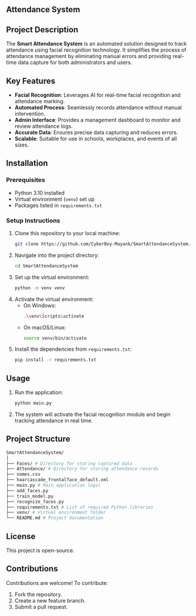 ## Attendance System

## Project Description
The **Smart Attendance System** is an automated solution designed to track attendance using facial recognition technology. It simplifies the process of attendance management by eliminating manual errors and providing real-time data capture for both administrators and users.

## Key Features
- **Facial Recognition**: Leverages AI for real-time facial recognition and attendance marking.
- **Automated Process**: Seamlessly records attendance without manual intervention.
- **Admin Interface**: Provides a management dashboard to monitor and review attendance logs.
- **Accurate Data**: Ensures precise data capturing and reduces errors.
- **Scalable**: Suitable for use in schools, workplaces, and events of all sizes.

## Installation

### Prerequisites
- Python 3.10 installed
- Virtual environment (`venv`) set up
- Packages listed in `requirements.txt`

### Setup Instructions
1. Clone this repository to your local machine:
    ```bash
    git clone https://github.com/CyberBoy-Mayank/SmartAttendanceSystem.git
    ```
2. Navigate into the project directory:
    ```bash
    cd SmartAttendanceSystem
    ```
3. Set up the virtual environment:
    ```bash
    python -m venv venv
    ```
4. Activate the virtual environment:
    - On Windows:
        ```bash
        .\venv\Scripts\activate
        ```
    - On macOS/Linux:
        ```bash
        source venv/bin/activate
        ```
5. Install the dependencies from `requirements.txt`:
    ```bash
    pip install -r requirements.txt
    ```

## Usage
1. Run the application:
    ```bash
    python main.py
    ```
2. The system will activate the facial recognition module and begin tracking attendance in real time.

## Project Structure
 ```bash
SmartAttendanceSystem/
│
├── Faces/ # Directory for storing captured data
├── Attendance/ # Directory for storing attendance records
├── names.csv
├── haarcascade_frontalface_default.xml
├── main.py # Main application logic
├── add_faces.py
├── train_model.py
├── recognize_faces.py
├── requirements.txt # List of required Python libraries
├── venv/ # Virtual environment folder
└── README.md # Project documentation
```


## License
This project is open-source.

## Contributions
Contributions are welcome! To contribute:
1. Fork the repository.
2. Create a new feature branch.
3. Submit a pull request.
